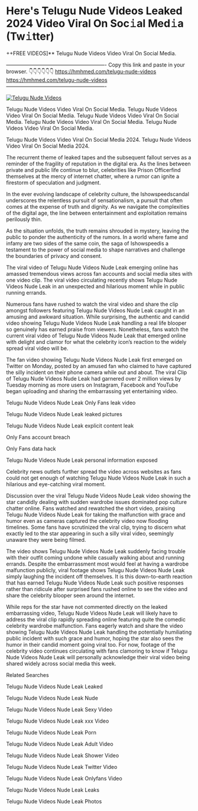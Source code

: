 # Here's Telugu Nude Videos Leaked 2024 Video Viral On Soc𝚒al Med𝚒a (Tw𝚒tter)

++FREE VIDEOS]** Telugu Nude Videos Video Viral On Social Media.

———————————————————-
Copy this link and paste in your browser.
👇👇👇👇👇👇
https://hmhmed.com/telugu-nude-videos
https://hmhmed.com/telugu-nude-videos
———————————————————-

[![Telugu Nude Videos](https://i.imgur.com/dJHk4Zq.gif)](https://hmhmed.com/telugu-nude-videos)

Telugu Nude Videos Video Viral On Social Media. Telugu Nude Videos Video Viral On Social Media. Telugu Nude Videos Video Viral On Social Media. Telugu Nude Videos Video Viral On Social Media. Telugu Nude Videos Video Viral On Social Media.

Telugu Nude Videos Video Viral On Social Media 2024. Telugu Nude Videos Video Viral On Social Media 2024.

The recurrent theme of leaked tapes and the subsequent fallout serves as a reminder of the fragility of reputation in the digital era. As the lines between private and public life continue to blur, celebrities like Prison Officerfind themselves at the mercy of internet chatter, where a rumor can ignite a firestorm of speculation and judgment.

In the ever evolving landscape of celebrity culture, the Ishowspeedscandal underscores the relentless pursuit of sensationalism, a pursuit that often comes at the expense of truth and dignity. As we navigate the complexities of the digital age, the line between entertainment and exploitation remains perilously thin.

As the situation unfolds, the truth remains shrouded in mystery, leaving the public to ponder the authenticity of the rumors. In a world where fame and infamy are two sides of the same coin, the saga of Ishowspeedis a testament to the power of social media to shape narratives and challenge the boundaries of privacy and consent.

The viral video of Telugu Nude Videos Nude Leak emerging online has amassed tremendous views across fan accounts and social media sites with one video clip. The viral video circulating recently shows Telugu Nude Videos Nude Leak in an unexpected and hilarious moment while in public running errands.

Numerous fans have rushed to watch the viral video and share the clip amongst followers featuring Telugu Nude Videos Nude Leak caught in an amusing and awkward situation. While surprising, the authentic and candid video showing Telugu Nude Videos Nude Leak handling a real life blooper so genuinely has earned praise from viewers. Nonetheless, fans watch the current viral video of Telugu Nude Videos Nude Leak that emerged online with delight and clamor for what the celebrity icon’s reaction to the widely spread viral video will be.

The fan video showing Telugu Nude Videos Nude Leak first emerged on Twitter on Monday, posted by an amused fan who claimed to have captured the silly incident on their phone camera while out and about. The viral Clip of Telugu Nude Videos Nude Leak had garnered over 2 million views by Tuesday morning as more users on Instagram, Facebook and YouTube began uploading and sharing the embarrassing yet entertaining video.

Telugu Nude Videos Nude Leak Only Fans leak video

Telugu Nude Videos Nude Leak leaked pictures

Telugu Nude Videos Nude Leak explicit content leak

Only Fans account breach

Only Fans data hack

Telugu Nude Videos Nude Leak personal information exposed

Celebrity news outlets further spread the video across websites as fans could not get enough of watching Telugu Nude Videos Nude Leak in such a hilarious and eye-catching viral moment.

Discussion over the viral Telugu Nude Videos Nude Leak video showing the star candidly dealing with sudden wardrobe issues dominated pop culture chatter online. Fans watched and rewatched the short video, praising Telugu Nude Videos Nude Leak for taking the malfunction with grace and humor even as cameras captured the celebrity video now flooding timelines. Some fans have scrutinized the viral clip, trying to discern what exactly led to the star appearing in such a silly viral video, seemingly unaware they were being filmed.

The video shows Telugu Nude Videos Nude Leak suddenly facing trouble with their outfit coming undone while casually walking about and running errands. Despite the embarrassment most would feel at having a wardrobe malfunction publicly, viral footage shows Telugu Nude Videos Nude Leak simply laughing the incident off themselves. It is this down-to-earth reaction that has earned Telugu Nude Videos Nude Leak such positive responses rather than ridicule after surprised fans rushed online to see the video and share the celebrity blooper seen around the internet.

While reps for the star have not commented directly on the leaked embarrassing video, Telugu Nude Videos Nude Leak will likely have to address the viral clip rapidly spreading online featuring quite the comedic celebrity wardrobe malfunction. Fans eagerly watch and share the video showing Telugu Nude Videos Nude Leak handling the potentially humiliating public incident with such grace and humor, hoping the star also sees the humor in their candid moment going viral too. For now, footage of the celebrity video continues circulating with fans clamoring to know if Telugu Nude Videos Nude Leak will personally acknowledge their viral video being shared widely across social media this week.

Related Searches

Telugu Nude Videos Nude Leak Leaked

Telugu Nude Videos Nude Leak Nude

Telugu Nude Videos Nude Leak Sexy Video

Telugu Nude Videos Nude Leak xxx Video

Telugu Nude Videos Nude Leak Porn

Telugu Nude Videos Nude Leak Adult Video

Telugu Nude Videos Nude Leak Shower Video

Telugu Nude Videos Nude Leak Twitter Video

Telugu Nude Videos Nude Leak Onlyfans Video

Telugu Nude Videos Nude Leak Leaks

Telugu Nude Videos Nude Leak Photos